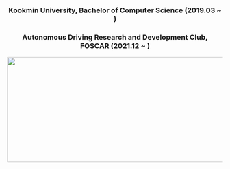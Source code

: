 <div align="center">
  <h3>Kookmin University, Bachelor of Computer Science (2019.03 ~ )</h3>   
  <h3>Autonomous Driving Research and Development Club, FOSCAR (2021.12 ~ )</h3> 
  <p align="center">
  <img src="https://github.com/Kyuhyun-Cho/kyuhyun-cho/assets/97654622/8951876d-692d-49b6-8020-86b8ce09e90a" width=620 height=245>
  </p>
</div>
